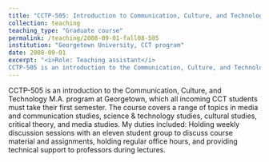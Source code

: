 ```yaml
---
title: "CCTP-505: Introduction to Communication, Culture, and Technology"
collection: teaching
teaching_type: "Graduate course"
permalink: /teaching/2008-09-01-fall08-505
institution: "Georgetown University, CCT program"
date: 2008-09-01
excerpt: "<i>Role: Teaching assistant</i>
CCTP-505 is an introduction to the Communication, Culture, and Technology M.A. program at Georgetown, which all incoming CCT students must take their first semester."
---
```


CCTP-505 is an introduction to the Communication, Culture, and Technology M.A. program at Georgetown, which all incoming CCT students must take their first semester. The course covers a range of topics in media and communication studies, science &amp; technology studies, cultural studies, critical theory, and media studies. My duties included: Holding weekly discussion sessions with an eleven student group to discuss course material and assignments, holding regular office hours, and providing technical support to professors during lectures.
